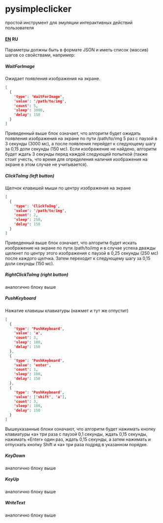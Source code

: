 # pysimpleclicker
простой инструмент для эмуляции интерактивных действий пользователя

#### [EN](README.md) RU

Параметры должны быть в формате JSON и иметь список (массив) шагов со свойствами, например:

##### WaitForImage
Ожидает появления изображения на экране.
````json
[
  {
    'type': 'WaitForImage',
    'value': '/path/to/img',
    'count': 5,
    'sleep': 3000,
    'delay': 150
  }
]
````
Приведенный выше блок означает, что алгоритм будет ожидать появления изображения на экране по пути /path/to/img 5 раз с паузой в 3 секунды (3000 мс), а после появления перейдет к следующему шагу за 0,15 доли секунды (150 мс).
Если изображение не найдено, алгоритм будет ждать 3 секунды перед каждой следующей попыткой (также стоит учесть, что время для определения наличия изображения на экране в этом случае не учитывается).

##### ClickToImg (left button)
Щелчок клавишей мыши по центру изображения на экране
````json
[
  {
    'type': 'ClickToImg',
    'value': '/path/to/img',
    'count': 2,
    'sleep': 250,
    'delay': 150
  }
]
````
Приведенный выше блок означает, что алгоритм будет искать изображение на экране по пути /path/to/img и в случае успеха дважды щелкнет по центру этого изображения с паузой в 0,25 секунды (250 мс) после каждого щелчка. Затем переходит к следующему шагу за 0,15 доли секунды (150 мс).

##### RightClickToImg (right button)
аналогично блоку выше
##### PushKeyboard
Нажатие клавишы клавиатуры (нажмет и тут же отпустит)
````json
[
  {
    'type': 'PushKeyboard',
    'value': 'a',
    'count': 3,
    'sleep': 100,
    'delay': 150
  },
  {
    'type': 'PushKeyboard',
    'value': 'enter',
    'count': 1,
    'sleep': 100,
    'delay': 150
  },
  {
    'type': 'PushKeyboard',
    'value': ['shift', 'a'],
    'count': 3,
    'sleep': 100,
    'delay': 150
  }
]
````
Вышеуказанные блоки означают, что алгоритм будет нажимать кнопку клавиатуры «а» три раза с паузой 0,1 секунды, ждать 0,15 секунды, нажимать «Enter» один раз, ждать 0,15 секунды, а затем нажимать и отпускать кнопку Shift и «a» три раза подряд в указанном порядке.

##### KeyDown
аналогично блоку выше
##### KeyUp
аналогично блоку выше
##### WriteText
аналогично блоку выше

